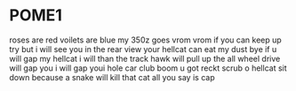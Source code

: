 # POME1
roses are red voilets are blue my 350z goes vrom vrom
if you can keep up try but i will see you in the rear view 
your hellcat can eat my dust bye 
if u will gap my hellcat i will than the track hawk will pull up 
the all wheel drive will gap you 
i will gap youi hole car club
boom u got reckt scrub
o hellcat sit down because a snake will kill that cat 
all you say is cap 
